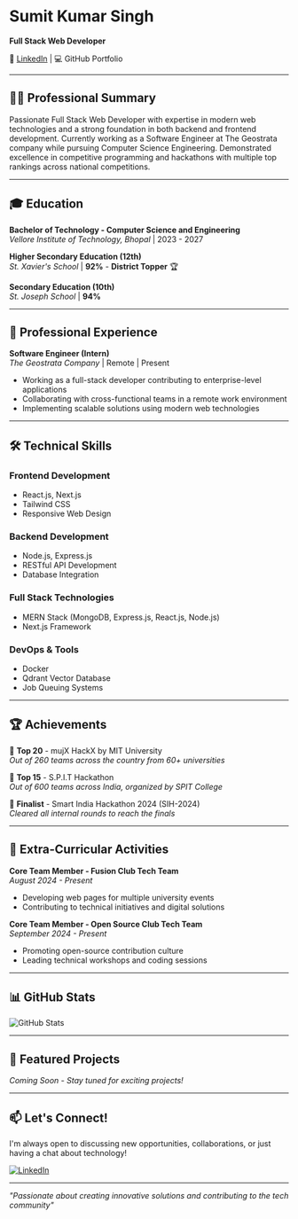 # Sumit Kumar Singh
**Full Stack Web Developer**

📧 [LinkedIn](https://www.linkedin.com/in/sumit-kumar-singh-8b1768292/) | 💻 GitHub Portfolio

---

## 👨‍💻 Professional Summary

Passionate Full Stack Web Developer with expertise in modern web technologies and a strong foundation in both backend and frontend development. Currently working as a Software Engineer at The Geostrata company while pursuing Computer Science Engineering. Demonstrated excellence in competitive programming and hackathons with multiple top rankings across national competitions.

---

## 🎓 Education

**Bachelor of Technology - Computer Science and Engineering**  
*Vellore Institute of Technology, Bhopal* | 2023 - 2027  

**Higher Secondary Education (12th)**  
*St. Xavier's School* | **92%** - **District Topper** 🏆  

**Secondary Education (10th)**  
*St. Joseph School* | **94%**

---

## 💼 Professional Experience

**Software Engineer (Intern)**  
*The Geostrata Company* | Remote | Present  
- Working as a full-stack developer contributing to enterprise-level applications
- Collaborating with cross-functional teams in a remote work environment
- Implementing scalable solutions using modern web technologies

---

## 🛠️ Technical Skills

### **Frontend Development**
- React.js, Next.js
- Tailwind CSS
- Responsive Web Design

### **Backend Development**
- Node.js, Express.js
- RESTful API Development
- Database Integration

### **Full Stack Technologies**
- MERN Stack (MongoDB, Express.js, React.js, Node.js)
- Next.js Framework

### **DevOps & Tools**
- Docker
- Qdrant Vector Database
- Job Queuing Systems

---

## 🏆 Achievements

🥇 **Top 20** - mujX HackX by MIT University  
*Out of 260 teams across the country from 60+ universities*

🥈 **Top 15** - S.P.I.T Hackathon  
*Out of 600 teams across India, organized by SPIT College*

🏅 **Finalist** - Smart India Hackathon 2024 (SIH-2024)  
*Cleared all internal rounds to reach the finals*

---

## 🌟 Extra-Curricular Activities

**Core Team Member - Fusion Club Tech Team**  
*August 2024 - Present*  
- Developing web pages for multiple university events
- Contributing to technical initiatives and digital solutions

**Core Team Member - Open Source Club Tech Team**  
*September 2024 - Present*  
- Promoting open-source contribution culture
- Leading technical workshops and coding sessions

---

## 📊 GitHub Stats

![GitHub Stats](https://github-readme-stats.vercel.app/api?username=YOUR_GITHUB_USERNAME&show_icons=true&theme=dark)

---

## 🚀 Featured Projects

*Coming Soon - Stay tuned for exciting projects!*

---

## 📫 Let's Connect!

I'm always open to discussing new opportunities, collaborations, or just having a chat about technology!

[![LinkedIn](https://img.shields.io/badge/LinkedIn-0077B5?style=for-the-badge&logo=linkedin&logoColor=white)](https://www.linkedin.com/in/sumit-kumar-singh-8b1768292/)

---

*"Passionate about creating innovative solutions and contributing to the tech community"*
